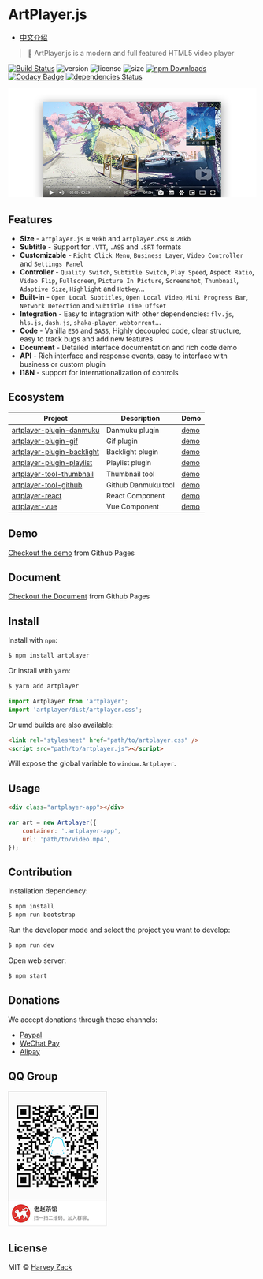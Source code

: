 # ArtPlayer.js

-   [中文介绍](./README-CN.md)

> :art: ArtPlayer.js is a modern and full featured HTML5 video player

[![Build Status](https://www.travis-ci.org/zhw2590582/ArtPlayer.svg?branch=master)](https://www.travis-ci.org/zhw2590582/ArtPlayer)
![version](https://badgen.net/npm/v/artplayer)
![license](https://badgen.net/npm/license/artplayer)
![size](https://badgen.net/bundlephobia/minzip/artplayer)
[![npm Downloads](https://img.shields.io/npm/dt/artplayer.svg)](https://www.npmjs.com/package/artplayer)
[![Codacy Badge](https://api.codacy.com/project/badge/Grade/354e9953b70a4791a5a46194d587c707)](https://www.codacy.com/app/zhw2590582/ArtPlayer?utm_source=github.com&utm_medium=referral&utm_content=zhw2590582/ArtPlayer&utm_campaign=Badge_Grade)
[![dependencies Status](https://david-dm.org/zhw2590582/artplayer/status.svg)](https://david-dm.org/zhw2590582/artplayer)

![Screenshot](./images/screenshot.png)

## Features

-   <b>Size</b> - `artplayer.js` ≈ `90kb` and `artplayer.css` ≈ `20kb`
-   <b>Subtitle</b> - Support for `.VTT`, `.ASS` and `.SRT` formats
-   <b>Customizable</b> - `Right Click Menu`, `Business Layer`, `Video Controller` and `Settings Panel`
-   <b>Controller</b> - `Quality Switch`, `Subtitle Switch`, `Play Speed`, `Aspect Ratio`, `Video Flip`, `Fullscreen`, `Picture In Picture`, `Screenshot`, `Thumbnail`, `Adaptive Size`, `Highlight` and `Hotkey`...
-   <b>Built-in</b> - `Open Local Subtitles`, `Open Local Video`, `Mini Progress Bar`, `Network Detection` and `Subtitle Time Offset`
-   <b>Integration</b> - Easy to integration with other dependencies: `flv.js`, `hls.js`, `dash.js`, `shaka-player`, `webtorrent`...
-   <b>Code</b> - Vanilla `ES6` and `SASS`, Highly decoupled code, clear structure, easy to track bugs and add new features
-   <b>Document</b> - Detailed interface documentation and rich code demo
-   <b>API</b> - Rich interface and response events, easy to interface with business or custom plugin
-   <b>I18N</b> - support for internationalization of controls

## Ecosystem

| Project                                                                                                               | Description         | Demo                                                                                                                                                |
| --------------------------------------------------------------------------------------------------------------------- | ------------------- | --------------------------------------------------------------------------------------------------------------------------------------------------- |
| [artplayer-plugin-danmuku](https://github.com/zhw2590582/ArtPlayer/tree/master/packages/artplayer-plugin-danmuku)     | Danmuku plugin      | [demo](https://artplayer.org/?libs=.%2Funcompiled%2Fartplayer-plugin-danmuku.js&example=danmuku)                                                    |
| [artplayer-plugin-gif](https://github.com/zhw2590582/ArtPlayer/tree/master/packages/artplayer-plugin-gif)             | Gif plugin          | [demo](https://artplayer.org/?libs=.%2Funcompiled%2Fartplayer-plugin-gif.js&example=gif)                                                            |
| [artplayer-plugin-backlight](https://github.com/zhw2590582/ArtPlayer/tree/master/packages/artplayer-plugin-backlight) | Backlight plugin    | [demo](https://artplayer.org/?libs=.%2Funcompiled%2Fartplayer-plugin-backlight.js&example=backlight)                                                |
| [artplayer-plugin-playlist](https://github.com/zhw2590582/ArtPlayer/tree/master/packages/artplayer-plugin-playlist)   | Playlist plugin     | [demo](https://artplayer.org/?libs=.%2Funcompiled%2Fartplayer-plugin-playlist.js%0A.%2Funcompiled%2Fartplayer-plugin-playlist.css&example=playlist) |
| [artplayer-tool-thumbnail](https://github.com/zhw2590582/ArtPlayer/tree/master/packages/artplayer-tool-thumbnail)     | Thumbnail tool      | [demo](https://artplayer.org/?libs=.%2Funcompiled%2Fartplayer-tool-thumbnail.js&example=thumbnail)                                                  |
| [artplayer-tool-github](https://github.com/zhw2590582/ArtPlayer/tree/master/packages/artplayer-tool-github)           | Github Danmuku tool | [demo](https://artplayer.org/?libs=.%2Funcompiled%2Fartplayer-tool-github.js%0A.%2Funcompiled%2Fartplayer-plugin-danmuku.js&example=github)         |  |
| [artplayer-react](https://github.com/zhw2590582/ArtPlayer/tree/master/packages/artplayer-react)                       | React Component     | [demo](https://codesandbox.io/s/n74859y9rl)                                                                                                         |
| [artplayer-vue](https://github.com/zhw2590582/ArtPlayer/tree/master/packages/artplayer-vue)                           | Vue Component       | [demo](https://codesandbox.io/s/6z76lm109n)                                                                                                         |

## Demo

[Checkout the demo](https://artplayer.org/) from Github Pages

## Document

[Checkout the Document](https://artplayer.org/document) from Github Pages

## Install

Install with `npm`:

```bash
$ npm install artplayer
```

Or install with `yarn`:

```bash
$ yarn add artplayer
```

```js
import Artplayer from 'artplayer';
import 'artplayer/dist/artplayer.css';
```

Or umd builds are also available:

```html
<link rel="stylesheet" href="path/to/artplayer.css" />
<script src="path/to/artplayer.js"></script>
```

Will expose the global variable to `window.Artplayer`.

## Usage

```html
<div class="artplayer-app"></div>
```

```js
var art = new Artplayer({
    container: '.artplayer-app',
    url: 'path/to/video.mp4',
});
```

## Contribution

Installation dependency:

```bash
$ npm install
$ npm run bootstrap
```

Run the developer mode and select the project you want to develop:

```bash
$ npm run dev
```

Open web server:

```bash
$ npm start
```

## Donations

We accept donations through these channels:

-   [Paypal](https://www.paypal.me/harveyzack)
-   [WeChat Pay](./images/wechatpay.jpg)
-   [Alipay](./images/alipay.jpg)

## QQ Group

![QQ Group](./images/qqgroup.png)

## License

MIT © [Harvey Zack](https://sleepy.im/)
